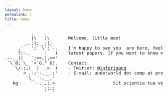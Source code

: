 ```yaml
---
layout: home
permalink: /
title: Home
---
```


<!-- I know, but who cares about responsive layouts? -->
<div class="art">
<pre>
          .    .      
          |\   |\       <span class="title">Welcome, little man!</span>
       _..;|;__;|;      
     ,'   ';` \';`-.    I'm happy to see you  are here, feel free to read or share our
     7;-..     :   )    latest papers. If you want to know more, read <a href="/about/">about us.</a>
.--._)|   `;==,|,=='    
 `\`@; \_ `<`G," G).    Contact:
   `\/-;,(  )  .>. )    - Twitter: <a href="//twitter.com/inferigang">@inferigang</a>
       < ,-;'-.__.;'    - E-mail: underworld <span class="mark">dot</span> comp <span class="mark">at</span> proton <span class="mark">dot</span> me
        `\_ `-,__,'     
   kg      `-..,;,>                      Sit scientia tua veritas, persevera ad inferi
              `;;;;                                                       <span class="mark">- inferigang</span>
               `  `  
</pre>
</div>
